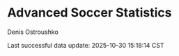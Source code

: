 # Advanced Soccer Statistics
Denis Ostroushko

<!-- gfm -->

Last successful data update: 2025-10-30 15:18:14 CST
